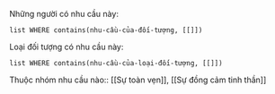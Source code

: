 Những người có nhu cầu này:
```dataview
list WHERE contains(nhu-cầu-của-đối-tượng, [[]])
```

Loại đối tượng có nhu cầu này:
```dataview
list WHERE contains(nhu-cầu-của-loại-đối-tượng, [[]])
```
Thuộc nhóm nhu cầu nào:: [[Sự toàn vẹn]], [[Sự đồng cảm tinh thần]]
